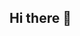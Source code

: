 ## Hi there 👋

<!--
**AkmalovAbduvoris/AkmalovAbduvoris** is a ✨ _special_ ✨ repository because its `README.md` (this file) appears on your GitHub profile.

## ⏳ Weekly development breakdown
<!--START_SECTION:waka-->
<!--END_SECTION:waka-->
